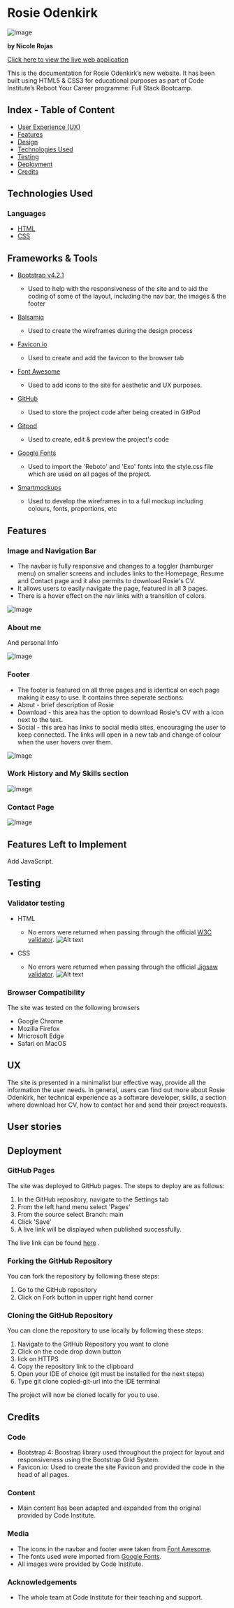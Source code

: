 # Rosie Odenkirk

![Image](/assets/images/Rosie%20top%20page.png)

**by Nicole Rojas**

[Click here to view the live web application](https://nicolelir.github.io/Love-Rosie-Bootstrap-project/)

This is the documentation for Rosie Odenkirk’s new website. It has been built using HTML5 & CSS3 for educational purposes as part of Code Institute’s Reboot Your Career programme: Full Stack Bootcamp. 

## Index - Table of Content

- [User Experience (UX)]()
- [Features](#features)
- [Design]()
- [Technologies Used](#technologies-used)
- [Testing](#testing)
- [Deployment](#deployment)
- [Credits]()


## Technologies Used

### Languages

- [HTML](https://en.wikipedia.org/wiki/HTML5)
- [CSS](https://en.wikipedia.org/wiki/CSS)

## Frameworks & Tools

- [Bootstrap v4.2.1](https://getbootstrap.com/)
   - Used to help with the responsiveness of the site and to aid the coding of some of the layout, including the nav bar, the images & the footer

- [Balsamiq](https://balsamiq.com/)
   - Used to create the wireframes during the design process

- [Favicon.io](https://favicon.io/)
   - Used to create and add the favicon to the browser tab

- [Font Awesome](https://fontawesome.com/)
   - Used to add icons to the site for aesthetic and UX purposes.

- [GitHub](https://github.com/)
   - Used to store the project code after being created in GitPod 

- [Gitpod](https://www.gitpod.io/)
   - Used to create, edit & preview the project's code

- [Google Fonts](https://fonts.google.com/)
   - Used to import the 'Reboto' and 'Exo' fonts into the style.css file which are used on all pages of the project.

- [Smartmockups](https://smartmockups.com/)
   - Used to develop the wireframes in to a full mockup including colours, fonts, proportions, etc
  

## Features

### Image and Navigation Bar

- The navbar is fully responsive and changes to a toggler (hamburger menu) on smaller screens and includes links to the Homepage, Resume and Contact page and it also permits to download Rosie's CV.
- It allows users to easily navigate the page, featured in all 3 pages.
- There is a hover effect on the nav links with a transition of colors.

![Image](/assets/images/Nav%20bar.png)

### About me

And personal Info

![Image](/assets/images/Personal%20Info%20and%20About%20me.png)

### Footer

- The footer is featured on all three pages and is identical on each page making it easy to use. It contains three seperate sections: 
 - About - brief description of Rosie 
 - Download - this area has the option to download Rosie's CV with a icon next to the text.
 - Social - this area has links to social media sites, encouraging the user to keep connected. The links will open in a new tab and change of colour when the user hovers over them.

![Image](/assets/images/Footer.png)


### Work History and My Skills section

![Image](/assets/images/Work%20history%20and%20my%20skills.png)

### Contact Page

![Image](/assets/images/contact.png)


## Features Left to Implement

Add JavaScript. 


## Testing

### Validator testing

- HTML
     - No errors were returned when passing through the official [W3C validator](https://validator.w3.org/).
     ![Alt text](/assets/images/html-validation-result-1.png)

- CSS
     - No errors were returned when passing through the official [Jigsaw validator](https://jigsaw.w3.org/css-validator/).
     ![Alt text](/assets/images/html-validation-result-1.png)

### Browser Compatibility

The site was tested on the following browsers

- Google Chrome
- Mozilla Firefox
- Mricrosoft Edge
- Safari on MacOS 


## UX

The site is presented in a minimalist bur effective way, provide all the information the user needs. In general, users can find out more about Rosie Odenkirk, her technical experience as a software developer, skills, a section where download her CV, how to contact her and send their project requests. 

## User stories 


## Deployment 

### GitHub Pages

The site was deployed to GitHub pages. The steps to deploy are as follows: 

1. In the GitHub repository, navigate to the Settings tab
2. From the left hand menu select 'Pages'
3. From the source select Branch: main
4. Click 'Save'
5. A live link will be displayed when published successfully.

The live link can be found [here](https://nicolelir.github.io/Love-Rosie-Bootstrap-project/) .

### Forking the GitHub Repository

You can fork the repository by following these steps:

1. Go to the GitHub repository
2. Click on Fork button in upper right hand corner

### Cloning the GitHub Repository

You can clone the repository to use locally by following these steps:

1. Navigate to the GitHub Repository you want to clone
2. Click on the code drop down button
3. lick on HTTPS
4. Copy the repository link to the clipboard
5. Open your IDE of choice (git must be installed for the next steps)
6. Type git clone copied-git-url into the IDE terminal

The project will now be cloned locally for you to use.

## Credits

### Code

- Bootstrap 4: Boostrap library used throughout the project for layout and responsiveness using the Bootstrap Grid System.
- Favicon.io: Used to create the site Favicon and provided the code in the head of all pages.

### Content

- Main content has been adapted and expanded from the original provided by Code Institute.

### Media

- The icons in the navbar and footer were taken from [Font Awesome](https://fontawesome.com/).
- The fonts used were imported from [Google Fonts](https://fonts.google.com/).
- All images were provided by Code Institute.


### Acknowledgements

- The whole team at Code Institute for their teaching and support.



